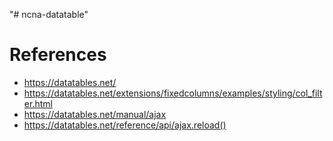 "# ncna-datatable" 

# References
- https://datatables.net/
- https://datatables.net/extensions/fixedcolumns/examples/styling/col_filter.html
- https://datatables.net/manual/ajax
- https://datatables.net/reference/api/ajax.reload()
